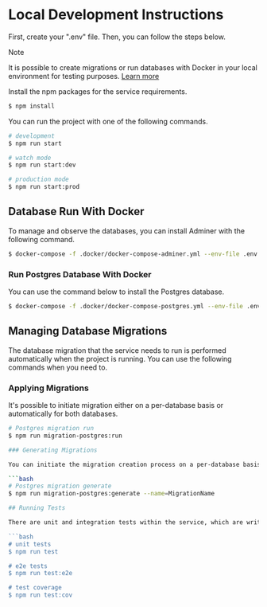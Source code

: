 # Local Development Instructions

First, create your ".env" file. Then, you can follow the steps below.

> [!NOTE]  
> It is possible to create migrations or run databases with Docker in your local environment for testing purposes. [Learn more](#database-run-with-docker)

Install the npm packages for the service requirements.

```bash
$ npm install
```

You can run the project with one of the following commands.

```bash
# development
$ npm run start

# watch mode
$ npm run start:dev

# production mode
$ npm run start:prod
```

## Database Run With Docker

To manage and observe the databases, you can install Adminer with the following command.

```bash
$ docker-compose -f .docker/docker-compose-adminer.yml --env-file .env up -d
```

### Run Postgres Database With Docker

You can use the command below to install the Postgres database.

```bash
$ docker-compose -f .docker/docker-compose-postgres.yml --env-file .env up -d
```


## Managing Database Migrations

The database migration that the service needs to run is performed automatically when the project is running. You can use the following commands when you need to.

### Applying Migrations

It's possible to initiate migration either on a per-database basis or automatically for both databases.

```bash
# Postgres migration run
$ npm run migration-postgres:run

### Generating Migrations

You can initiate the migration creation process on a per-database basis or automatically for both databases.

```bash
# Postgres migration generate
$ npm run migration-postgres:generate --name=MigrationName

## Running Tests

There are unit and integration tests within the service, which are written using NestJS's built-in testing framework. You can run the tests using the following commands.

```bash
# unit tests
$ npm run test

# e2e tests
$ npm run test:e2e

# test coverage
$ npm run test:cov
```
